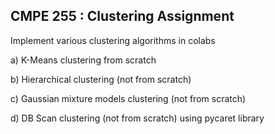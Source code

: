 ## CMPE 255 : Clustering Assignment

Implement various clustering algorithms in colabs


a) K-Means clustering from scratch

b) Hierarchical clustering (not from scratch)

c) Gaussian mixture models clustering (not from scratch)

d) DB Scan clustering (not from scratch) using pycaret library 
